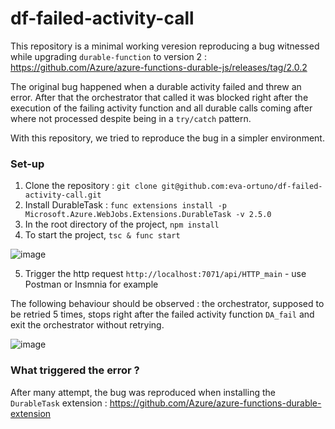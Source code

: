 # df-failed-activity-call

This repository is a minimal working veresion reproducing a bug witnessed while upgrading `durable-function` to version 2 : https://github.com/Azure/azure-functions-durable-js/releases/tag/2.0.2

The original bug happened when a durable activity failed and threw an error. After that the orchestrator that called it was blocked right after the execution of the failing activity function and all durable calls coming after where not processed despite being in a `try/catch` pattern. 

With this repository, we tried to reproduce the bug in a simpler environment. 

### Set-up 

1. Clone the repository : `git clone git@github.com:eva-ortuno/df-failed-activity-call.git`
2. Install DurableTask :  `func extensions install -p Microsoft.Azure.WebJobs.Extensions.DurableTask -v 2.5.0`
3. In the root directory of the project, `npm install`
4. To start the project, `tsc & func start` 

![image](https://user-images.githubusercontent.com/90448715/187197406-d3c5229c-9877-402e-ac46-258dc6f0b97c.png)

5. Trigger the http request `http://localhost:7071/api/HTTP_main` - use Postman or Insmnia for example

The following behaviour should be observed : the orchestrator, supposed to be retried 5 times, stops right after the failed activity function `DA_fail` and exit the orchestrator without retrying. 

![image](https://user-images.githubusercontent.com/90448715/187197332-3b5a64f8-60eb-4853-a681-3db99822c4eb.png)


### What triggered the error ? 
After many attempt, the bug was reproduced when installing the `DurableTask` extension : https://github.com/Azure/azure-functions-durable-extension
